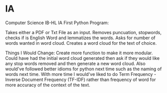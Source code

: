 # IA
Computer Science IB-HL IA
First Python Program:

Takes either a PDF or Txt File as an input.
Removes puncuation, stopwords, checks if is English Word and lemmatizes the words.
Asks for number of words wanted in word cloud.
Creates a word cloud for the text of choice.

Things I Would Change:
Create more function to make it more modular.
Could have had the initial word cloud generated then ask if they would like any stop words removed and then generate a new word cloud. 
Also would've followed better idioms for python next time such as the naming of words next time. 
With more time I would've liked to do Term Frequency - Inverse Document Frequency (TF-IDF) rather than frequency of word for more accuracy of the context of the text. 

